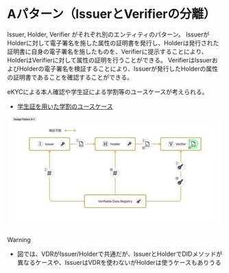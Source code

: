 # Aパターン（IssuerとVerifierの分離）

Issuer, Holder, Verifier がそれぞれ別のエンティティのパターン。
IssuerがHolderに対して電子署名を施した属性の証明書を発行し、Holderは発行された証明書に自身の電子署名を施したものを、Verifierに提示することにより、HolderはVerifierに対して属性の証明を行うことができる。
VerifierはIssuerおよびHolderの電子署名を検証することにより、Issuerが発行したHolderの属性の証明書であることを確認することができる。

eKYCによる本人確認や学生証による学割等のユースケースが考えられる。

* [学生証を用いた学割のユースケース](./学生証を用いた学割のユースケース.md)

![Design Pattern A-1](./media/a-1.png)


> [!WARNING]
> * 図では、VDRがIssuer/Holderで共通だが、IssuerとHolderでDIDメソッドが異なるケースや、IssuerはVDRを使わないがHolderは使うケースもありうる